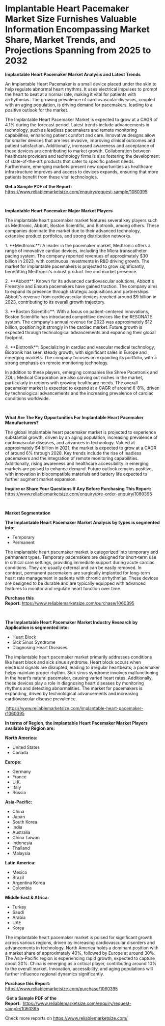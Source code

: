 <p><h1>Implantable Heart Pacemaker Market Size Furnishes Valuable Information Encompassing Market Share, Market Trends, and Projections Spanning from 2025 to 2032</h1></p><p><strong>Implantable Heart Pacemaker Market Analysis and Latest Trends</strong></p>
<p><p>An Implantable Heart Pacemaker is a small device placed under the skin to help regulate abnormal heart rhythms. It uses electrical impulses to prompt the heart to beat at a normal rate, making it vital for patients with arrhythmias. The growing prevalence of cardiovascular diseases, coupled with an aging population, is driving demand for pacemakers, leading to a positive outlook for the market.</p><p>The Implantable Heart Pacemaker Market is expected to grow at a CAGR of 4.1% during the forecast period. Latest trends include advancements in technology, such as leadless pacemakers and remote monitoring capabilities, enhancing patient comfort and care. Innovative designs allow for smaller devices that are less invasive, improving clinical outcomes and patient satisfaction. Additionally, increased awareness and acceptance of these devices are contributing to market growth. Collaboration between healthcare providers and technology firms is also fostering the development of state-of-the-art products that cater to specific patient needs. Furthermore, emerging markets present new opportunities as healthcare infrastructure improves and access to devices expands, ensuring that more patients benefit from these vital technologies.</p></p>
<p><strong>Get a Sample PDF of the Report:&nbsp;</strong> <a href="https://www.reliablemarketsize.com/enquiry/request-sample/1060395?utm_campaign=2478&utm_medium=2&utm_source=Github&utm_content=ia&utm_term=22032025&utm_id=implantable-heart-pacemaker">https://www.reliablemarketsize.com/enquiry/request-sample/1060395</a></p>
<p>&nbsp;</p>
<p><strong>Implantable Heart Pacemaker Major Market Players</strong></p>
<p><p>The implantable heart pacemaker market features several key players such as Medtronic, Abbott, Boston Scientific, and Biotronik, among others. These companies dominate the market due to their advanced technology, extensive product portfolios, and strong distribution networks.</p><p>1. **Medtronic**: A leader in the pacemaker market, Medtronic offers a range of innovative cardiac devices, including the Micra transcatheter pacing system. The company reported revenues of approximately $30 billion in 2023, with continuous investments in R&D driving growth. The market for implantable pacemakers is projected to grow significantly, benefitting Medtronic's robust product line and market presence.</p><p>2. **Abbott**: Known for its advanced cardiovascular solutions, Abbott's Freestyle and Ensura pacemakers have gained traction. The company aims to expand its presence through strategic acquisitions and partnerships. Abbott's revenue from cardiovascular devices reached around $9 billion in 2023, contributing to its overall growth trajectory.</p><p>3. **Boston Scientific**: With a focus on patient-centered innovations, Boston Scientific has introduced competitive devices like the RESONATE system. The company's annual revenue for 2023 was approximately $12 billion, positioning it strongly in the cardiac market. Future growth is expected through technological advancements and expanding their global footprint.</p><p>4. **Biotronik**: Specializing in cardiac and vascular medical technology, Biotronik has seen steady growth, with significant sales in Europe and emerging markets. The company focuses on expanding its portfolio, with a strong emphasis on remote monitoring technology.</p><p>In addition to these players, emerging companies like Shree Pacetronix and ZOLL Medical Corporation are also carving out niches in the market, particularly in regions with growing healthcare needs. The overall pacemaker market is expected to expand at a CAGR of around 6-8%, driven by technological advancements and the increasing prevalence of cardiac conditions worldwide.</p></p>
<p>&nbsp;</p>
<p><strong>What Are The Key Opportunities For Implantable Heart Pacemaker Manufacturers?</strong></p>
<p><p>The global implantable heart pacemaker market is projected to experience substantial growth, driven by an aging population, increasing prevalence of cardiovascular diseases, and advances in technology. Valued at approximately $4 billion in 2021, the market is expected to grow at a CAGR of around 6% through 2028. Key trends include the rise of leadless pacemakers and the integration of remote monitoring capabilities. Additionally, rising awareness and healthcare accessibility in emerging markets are poised to enhance demand. Future outlook remains positive, with innovation in biocompatible materials and battery life expected to further augment market expansion.</p></p>
<p><strong>Inquire or Share Your Questions If Any Before Purchasing This Report:</strong> <a href="https://www.reliablemarketsize.com/enquiry/pre-order-enquiry/1060395?utm_campaign=2478&utm_medium=2&utm_source=Github&utm_content=ia&utm_term=22032025&utm_id=implantable-heart-pacemaker">https://www.reliablemarketsize.com/enquiry/pre-order-enquiry/1060395</a></p>
<p>&nbsp;</p>
<p><strong>Market Segmentation</strong></p>
<p><strong>The Implantable Heart Pacemaker Market Analysis by types is segmented into:</strong></p>
<p><ul><li>Temporary</li><li>Permanent</li></ul></p>
<p><p>The implantable heart pacemaker market is categorized into temporary and permanent types. Temporary pacemakers are designed for short-term use in critical care settings, providing immediate support during acute cardiac conditions. They are usually external and can be easily removed. In contrast, permanent pacemakers are surgically implanted for long-term heart rate management in patients with chronic arrhythmias. These devices are designed to be durable and are typically equipped with advanced features to monitor and regulate heart function over time.</p></p>
<p><strong>Purchase this Report:&nbsp;</strong><a href="https://www.reliablemarketsize.com/purchase/1060395?utm_campaign=2478&utm_medium=2&utm_source=Github&utm_content=ia&utm_term=22032025&utm_id=implantable-heart-pacemaker">https://www.reliablemarketsize.com/purchase/1060395</a></p>
<p>&nbsp;</p>
<p><strong>The Implantable Heart Pacemaker Market Industry Research by Application is segmented into:</strong></p>
<p><ul><li>Heart Block</li><li>Sick Sinus Syndrome</li><li>Diagnosing Heart Diseases</li></ul></p>
<p><p>The implantable heart pacemaker market primarily addresses conditions like heart block and sick sinus syndrome. Heart block occurs when electrical signals are disrupted, leading to irregular heartbeats; a pacemaker helps maintain proper rhythm. Sick sinus syndrome involves malfunctioning in the heart’s natural pacemaker, causing varied heart rates. Additionally, these devices play a role in diagnosing heart diseases by monitoring rhythms and detecting abnormalities. The market for pacemakers is expanding, driven by technological advancements and increasing cardiovascular disease prevalence.</p></p>
<p><a href="https://www.reliablemarketsize.com/implantable-heart-pacemaker-r1060395?utm_campaign=2478&utm_medium=2&utm_source=Github&utm_content=ia&utm_term=22032025&utm_id=implantable-heart-pacemaker">&nbsp;https://www.reliablemarketsize.com/implantable-heart-pacemaker-r1060395</a></p>
<p><strong>In terms of Region, the Implantable Heart Pacemaker Market Players available by Region are:</strong></p>
<p>
    <p> <strong> North America: </strong>
        <ul>
            <li>United States</li>
            <li>Canada</li>
        </ul>
        </p> 
    <p> <strong> Europe: </strong>
        <ul>
            <li>Germany</li>
            <li>France</li>
            <li>U.K.</li>
            <li>Italy</li>
            <li>Russia</li>
        </ul>
        </p> 
    <p> <strong> Asia-Pacific: </strong>
        <ul>
            <li>China</li>
            <li>Japan</li>
            <li>South Korea</li>
            <li>India</li>
            <li>Australia</li>
            <li>China Taiwan</li>
            <li>Indonesia</li>
            <li>Thailand</li>
            <li>Malaysia</li>
        </ul>
        </p> 
    <p> <strong> Latin America: </strong>
        <ul>
            <li>Mexico</li>
            <li>Brazil</li>
            <li>Argentina Korea</li>
            <li>Colombia</li>
        </ul>
        </p> 
    <p> <strong> Middle East & Africa: </strong>
        <ul>
            <li>Turkey</li>
            <li>Saudi</li>
            <li>Arabia</li>
            <li>UAE</li>
            <li>Korea</li>
        </ul>
    </p>
    </p>
<p><p>The implantable heart pacemaker market is poised for significant growth across various regions, driven by increasing cardiovascular disorders and advancements in technology. North America holds a dominant position with a market share of approximately 40%, followed by Europe at around 30%. The Asia-Pacific region is experiencing rapid growth, expected to capture about 20%. China is emerging as a critical player, contributing around 10% to the overall market. Innovation, accessibility, and aging populations will further influence regional dynamics significantly.</p></p>
<p><strong>Purchase this Report: </strong><a href="https://www.reliablemarketsize.com/purchase/1060395?utm_campaign=2478&utm_medium=2&utm_source=Github&utm_content=ia&utm_term=22032025&utm_id=implantable-heart-pacemaker">https://www.reliablemarketsize.com/purchase/1060395</a></p>
<p>&nbsp;<strong>Get a Sample PDF of the Report:&nbsp;&nbsp;</strong><a href="https://www.reliablemarketsize.com/enquiry/request-sample/1060395?utm_campaign=2478&utm_medium=2&utm_source=Github&utm_content=ia&utm_term=22032025&utm_id=implantable-heart-pacemaker">https://www.reliablemarketsize.com/enquiry/request-sample/1060395</a></p>
<p><strong></strong></p>
<p>Check more reports on <a href="https://www.reliablemarketsize.com/?utm_campaign=2478&utm_medium=2&utm_source=Github&utm_content=ia&utm_term=22032025&utm_id=implantable-heart-pacemaker">https://www.reliablemarketsize.com/</a></p>